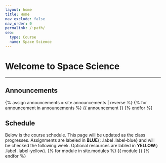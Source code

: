 ```yaml
---
layout: home
title: Home
nav_exclude: false
nav_order: 0
permalink: /:path/
seo:
  type: Course
  name: Space Science 
---
```


# Welcome to Space Science

----
## Announcements

{% assign announcements = site.announcements | reverse %}
{% for announcement in announcements %}
{{ announcement }}
{% endfor %}

## Schedule 
Below is the course schedule.  This page will be updated as the class progresses.
Assignments are labeled in **BLUE**{: .label .label-blue} and will be checked the following week.  Optional resources are labled in **YELLOW**{: .label .label-yellow}.
{% for module in site.modules %}
{{ module }}
{% endfor %}
